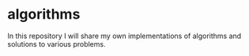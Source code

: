 # algorithms

In this repository I will share my own implementations of algorithms and solutions to various problems.
